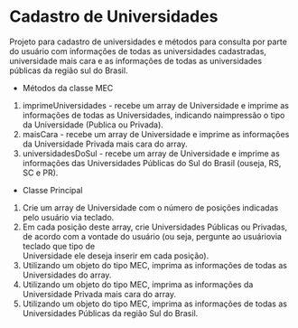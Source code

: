 # Cadastro de Universidades
Projeto para cadastro de universidades e métodos para consulta por parte do usuário com informações de todas as universidades cadastradas, universidade mais cara e as informações de todas as universidades públicas da região sul do Brasil.

* Métodos da classe MEC
1) imprimeUniversidades - recebe um array de Universidade e imprime as informações de todas as Universidades, indicando naimpressão o tipo da Universidade (Publica ou Privada).
2) maisCara - recebe um array de Universidade e imprime as informações da Universidade Privada mais cara do array.
3) universidadesDoSul - recebe um array de Universidade e imprime as informações das Universidades Públicas do Sul do Brasil (ouseja, RS, SC e PR).

* Classe Principal
1) Crie um array de Universidade com o número de posições indicadas pelo usuário via teclado.
2) Em cada posição deste array, crie Universidades Públicas ou Privadas, de acordo com a vontade do usuário (ou seja, pergunte ao usuáriovia teclado que tipo de        
   Universidade ele deseja inserir em cada posição).
3) Utilizando um objeto do tipo MEC, imprima as informações de todas as Universidades do array.
4) Utilizando um objeto do tipo MEC, imprima as informações da Universidade Privada mais cara do array.
5) Utilizando um objeto do tipo MEC, imprima as informações de todas as Universidades Públicas da região Sul do Brasil.
